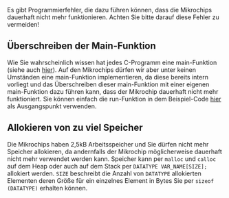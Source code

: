 Es gibt Programmierfehler, die dazu führen
können, dass die Mikrochips dauerhaft nicht mehr funktionieren.
Achten Sie bitte darauf diese Fehler zu vermeiden!

## Überschreiben der Main-Funktion

Wie Sie wahrscheinlich wissen hat jedes C-Programm eine main-Funktion
(siehe auch [hier](Grundlagen-der-C-Programmierung#funktionen)).
Auf den Mikrochips dürfen wir aber unter keinen Umständen eine main-Funktion
implementieren, da diese bereits intern vorliegt und das Überschreiben dieser
main-Funktion mit einer eigenen main-Funktion dazu führen kann, dass der
Mikrochip dauerhaft nicht mehr funktioniert.
Sie können einfach die run-Funktion in dem Beispiel-Code
[hier](Einrichten-der-Mikrochips#beispiel-für-ausgangscode) als Ausgangspunkt
verwenden.


## Allokieren von zu viel Speicher

Die Mikrochips haben 2,5kB Arbeitsspeicher und Sie dürfen nicht mehr Speicher
allokieren, da andernfalls der Mikrochip möglicherweise dauerhaft nicht mehr
verwendet werden kann. Speicher kann per `malloc` und `calloc` auf dem Heap oder
auch auf dem Stack per `DATATYPE VAR_NAME[SIZE];` allokiert werden.
`SIZE` beschreibt die Anzahl von `DATATYPE` allokierten Elementen deren Größe
für ein einzelnes Element in Bytes Sie per `sizeof (DATATYPE)` erhalten können.
